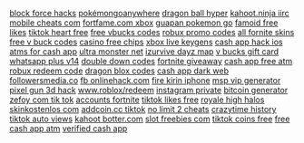 <a href="https://lookerstudio.google.com/s/lDw-BukyIgw">block force hacks</a>
<a href="https://lookerstudio.google.com/reporting/704d4ea1-3bb9-4074-832c-ca01bb3f4190/page/DjD">pokémongoanywhere</a>
<a href="https://lookerstudio.google.com/reporting/bb9440e9-ae20-4c1b-b3cf-36bd77cba4f8/page/ZKW9C">dragon ball hyper</a>
<a href="https://lookerstudio.google.com/reporting/6b2d5009-aadc-496a-a77c-c008753632f1/page/DjD">kahoot.ninja iirc</a>
<a href="https://lookerstudio.google.com/s/qPypud751YE">mobile cheats com</a>
<a href="https://lookerstudio.google.com/reporting/e9cbb738-2920-4537-9b74-1ea5badfe78d/page/DjD">fortfame.com xbox</a>
<a href="https://lookerstudio.google.com/reporting/e8251e08-9756-4407-8cd5-5ede53f16478/page/DjD">guapan pokemon go</a>
<a href="https://lookerstudio.google.com/reporting/26f79348-4082-4010-baae-43a501a314cb/page/DjD">famoid free likes</a>
<a href="https://lookerstudio.google.com/reporting/19eb4e6e-e2f3-4c72-b2b7-78e418d2349e/page/DjD">tiktok heart free</a>
<a href="https://lookerstudio.google.com/reporting/544e2915-0059-40e4-923b-b373e0005326/page/DjD">free vbucks codes</a>
<a href="https://lookerstudio.google.com/reporting/e4b916aa-6d7a-4d37-a129-8e9f852efec8/page/JihED">robux promo codes</a>
<a href="https://lookerstudio.google.com/reporting/721420f5-1fcd-4ea7-a56b-900db29679c1/page/DjD">all fornite skins</a>
<a href="https://lookerstudio.google.com/reporting/b2332d57-60c6-4f83-b7fc-a27b4920bb09/page/IqpDD">free v buck codes</a>
<a href="https://lookerstudio.google.com/reporting/d22ef918-035b-46df-906d-095b29589635/page/3ppDD">casino free chips</a>
<a href="https://lookerstudio.google.com/reporting/7ae53cfa-8bbc-4cba-aa1b-d40ecd8996e8/page/DjD">xbox live keygens</a>
<a href="https://lookerstudio.google.com/reporting/5bb5e38c-94f4-4cc1-8e0e-a032d0b955e6/page/DjD">cash app hack ios</a>
<a href="https://lookerstudio.google.com/reporting/b59f7a6a-7ac7-4e5d-9e10-14a78e47fe6b/page/T51AD">atms for cash app</a>
<a href="https://lookerstudio.google.com/reporting/0abcf447-71df-4d1a-b8e1-a40501135569?s=mWRQjcPnlh0">ultra monster net</a>
<a href="https://lookerstudio.google.com/s/hpRiNTKY0R8">izurvive dayz map</a>
<a href="https://lookerstudio.google.com/s/tqRYF2t57Kc">v bucks gift card</a>
<a href="https://lookerstudio.google.com/reporting/e8e3b833-56b3-416b-a2fd-2240bdb39af6/page/DjD">whatsapp plus v14</a>
<a href="https://lookerstudio.google.com/reporting/c287c82b-18d8-4cbd-9f83-094514e72360/page/DjD">double down codes</a>
<a href="https://lookerstudio.google.com/reporting/5d2d5d3b-37c4-4b3a-8ba7-1d756413c1a7/page/DjD">fortnite giveaway</a>
<a href="https://lookerstudio.google.com/reporting/30dec4b3-4b15-48f9-87c8-1567a317bb24/page/oLT9C">cash app free atm</a>
<a href="https://lookerstudio.google.com/reporting/e608c188-90e5-42c7-9ddf-92e3b02b66ad/page/DjD">robux redeem code</a>
<a href="https://lookerstudio.google.com/reporting/51683918-3068-4412-a719-7ab435c3cc80/page/DjD">dragon blox codes</a>
<a href="https://lookerstudio.google.com/reporting/da041e18-3337-41e3-a5e3-f7a029eda964/page/DjD">cash app dark web</a>
<a href="https://lookerstudio.google.com/reporting/c969a7ff-4515-4257-842b-4d476478d5eb/page/DjD">followersmedia.co</a>
<a href="https://lookerstudio.google.com/reporting/58486b04-da54-4b5d-b1e7-cc1646317ea2/page/DjD">fb onlinehack.com</a>
<a href="https://lookerstudio.google.com/reporting/32bf438b-ecae-415d-9552-424d2247990d/page/DjD">fire kirin iphone</a>
<a href="https://lookerstudio.google.com/reporting/3c6260bc-d5b7-4e59-afe1-7fe5005562f7/page/DjD">msp vip generator</a>
<a href="https://lookerstudio.google.com/s/kD0KlSoNSFY">pixel gun 3d hack</a>
<a href="https://lookerstudio.google.com/reporting/e136c9d2-8b17-4cb6-8d06-2e459c886405/page/DjD">www.roblox/redeem</a>
<a href="https://lookerstudio.google.com/reporting/26552883-8cdc-43bf-a436-257243a419ec/page/DjD">instagram private</a>
<a href="https://lookerstudio.google.com/s/udDqAhN_MMM">bitcoin generator</a>
<a href="https://lookerstudio.google.com/reporting/5f0b5763-03ee-4c40-bccf-89fae841baf0/page/DjD">zefoy com tik tok</a>
<a href="https://lookerstudio.google.com/reporting/34317003-0c7b-4fed-be01-bfc830364216/page/DjD">accounts fortnite</a>
<a href="https://lookerstudio.google.com/s/vMiaWLK_r2s">tiktok likes free</a>
<a href="https://lookerstudio.google.com/reporting/1ebc4f6e-0494-48e7-ad07-d1bfd010e962/page/DjD">royale high halos</a>
<a href="https://lookerstudio.google.com/reporting/ee4619da-374c-41d2-80db-ac8f7efa7ec9/page/DjD">skinkostenlos com</a>
<a href="https://lookerstudio.google.com/reporting/bee691cf-f25b-4f5a-b012-56c80326b6e9/page/OD2AD">addcoin.cc tiktok</a>
<a href="https://lookerstudio.google.com/reporting/84e94732-3e54-4a91-b928-b979952f80a4/page/iTgDD">no limit 2 cheats</a>
<a href="https://lookerstudio.google.com/reporting/138169c4-bd9a-4b76-aab1-91532d8b201d/page/yBqDD">crazytime history</a>
<a href="https://lookerstudio.google.com/reporting/db1f8d15-81a6-4f57-8f92-259fa0cb9035/page/DjD">tiktok auto views</a>
<a href="https://lookerstudio.google.com/reporting/dabe512f-dc7f-4bb1-bdd1-58eb40bdd47c/page/DjD">kahoot botter.com</a>
<a href="https://lookerstudio.google.com/reporting/1457e875-fb4a-496b-9892-58f52f9fc49a/page/DjD">slot freebies com</a>
<a href="https://lookerstudio.google.com/reporting/339d6dde-b32d-42bf-ac87-4b1d7c3b76e2/page/KA2AD">tiktok coins free</a>
<a href="https://lookerstudio.google.com/reporting/1f21a7a4-bc39-47f3-b812-8b78fbe3b408/page/JpfAD">free cash app atm</a>
<a href="https://lookerstudio.google.com/reporting/6fd9987f-ae6a-4871-88a2-9b00322745f3/page/DjD">verified cash app</a>
